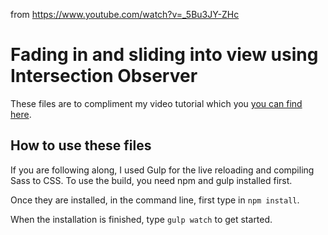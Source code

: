 from https://www.youtube.com/watch?v=_5Bu3JY-ZHc

# Fading in and sliding into view using Intersection Observer

These files are to compliment my video tutorial which you [you can find here](https://youtu.be/huVJW23JHKQ).

## How to use these files
If you are following along, I used Gulp for the live reloading and compiling Sass to CSS. 
To use the build, you need npm and gulp installed first.

Once they are installed, in the command line, first type in `npm install`.

When the installation is finished, type `gulp watch` to get started.
